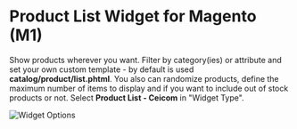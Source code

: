 # Product List Widget for Magento (M1)

Show products wherever you want. Filter by category(ies) or attribute and set your own custom template - by default is used **catalog/product/list.phtml**. You also can randomize products, define the maximum number of items to display and if you want to include out of stock products or not. Select **Product List - Ceicom** in "Widget Type".

![Widget Options](https://cloud.githubusercontent.com/assets/6827375/13252914/e8bed644-da17-11e5-8d95-1bde98317420.png)